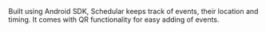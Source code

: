 Built using Android SDK, Schedular keeps track of events, their location and timing. It comes with QR functionality for easy adding of events.
